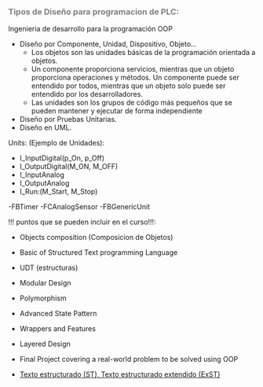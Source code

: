 ### <span style="color:grey">Tipos de Diseño para programacion de PLC:</span>

Ingenieria de desarrollo para la programación OOP
- Diseño por Componente, Unidad, Dispositivo, Objeto...
    - Los objetos son las unidades básicas de la programación orientada a objetos.
    - Un componente proporciona servicios, mientras que un objeto proporciona operaciones y métodos. Un componente puede ser entendido por todos, mientras que un objeto solo puede ser entendido por los desarrolladores.
    - Las unidades son los grupos de código más pequeños que se pueden mantener y ejecutar de forma independiente
- Diseño por Pruebas Unitarias.
- Diseño en UML.

Units: (Ejemplo de Unidades):
- I_InputDigital(p_On, p_Off)
- I_OutputDigital(M_ON, M_OFF)
- I_InputAnalog
- I_OutputAnalog
- I_Run:(M_Start, M_Stop)


-FBTimer
-FCAnalogSensor
-FBGenericUnit

!!! puntos que se pueden incluir en el curso!!!:
- Objects composition (Composicion de Objetos)

- Basic of Structured Text programming Language
- UDT (estructuras)
- Modular Design
- Polymorphism

- Advanced State Pattern
- Wrappers and Features
- Layered Design
- Final Project covering a real-world problem to be solved using OOP

- [Texto estructurado (ST), Texto estructurado extendido (ExST)](https://content.helpme-codesys.com/en/CODESYS%20Development%20System/_cds_f_programming_language_st.html)